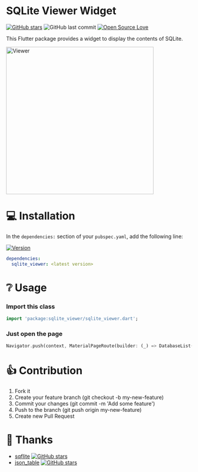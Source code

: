 # SQLite Viewer Widget

[![GitHub stars](https://img.shields.io/github/stars/frgmt/flutter-sqlite-viewer.svg?style=social)](https://github.com/frgmt/flutter-sqlite-viewer)
![GitHub last commit](https://img.shields.io/github/last-commit/frgmt/flutter-sqlite-viewer.svg)
[![Open Source Love](https://badges.frapsoft.com/os/v2/open-source.svg?v=103)](https://github.com/frgmt/flutter-sqlite-viewer)

This Flutter package provides a widget to display the contents of SQLite.

<img src="https://raw.githubusercontent.com/frgmt/flutter-sqlite-viewer/master/src/s1.gif" height="400" alt="Viewer">

# 💻 Installation
In the `dependencies:` section of your `pubspec.yaml`, add the following line:

[![Version](https://img.shields.io/pub/v/sqlite_viewer.svg)](https://pub.dartlang.org/packages/sqlite_viewer)

```yaml
dependencies:
  sqlite_viewer: <latest version>
```

# ❔ Usage

### Import this class

```dart
import 'package:sqlite_viewer/sqlite_viewer.dart';
```

### Just open the page
```dart
Navigator.push(context, MaterialPageRoute(builder: (_) => DatabaseList()))
```

# 👍 Contribution
1. Fork it
2. Create your feature branch (git checkout -b my-new-feature)
3. Commit your changes (git commit -m 'Add some feature')
4. Push to the branch (git push origin my-new-feature)
5. Create new Pull Request

# 🧡 Thanks
- [sqflite](https://pub.dartlang.org/packages/sqflite)  [![GitHub stars](https://img.shields.io/github/stars/tekartik/sqflite.svg?style=social)](https://github.com/tekartik/sqflite)
- [json_table](https://pub.dartlang.org/packages/json_table)  [![GitHub stars](https://img.shields.io/github/stars/apgapg/json_table.svg?style=social)](https://github.com/apgapg/json_table)
